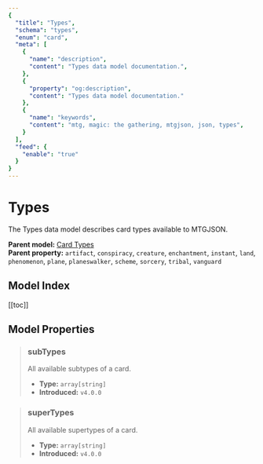 ```yaml
---
{
  "title": "Types",
  "schema": "types",
  "enum": "card",
  "meta": [
    {
      "name": "description",
      "content": "Types data model documentation.",
    },
    {
      "property": "og:description",
      "content": "Types data model documentation."
    },
    {
      "name": "keywords",
      "content": "mtg, magic: the gathering, mtgjson, json, types",
    }
  ],
  "feed": {
    "enable": "true"
  }
}
---
```


# Types

The Types data model describes card types available to MTGJSON.
 
**Parent model:** [Card Types](/file-models/card-types/)  
**Parent property:** `artifact`, `conspiracy`, `creature`, `enchantment`, `instant`, `land`, `phenomenon`, `plane`, `planeswalker`, `scheme`, `sorcery`, `tribal`, `vanguard`

## Model Index

<PropertyToggler/>

[[toc]]
## Model Properties

> ### subTypes  
> All available subtypes of a card.  
>
> - **Type:** `array[string]`  
> - **Introduced:** `v4.0.0`

> ### superTypes  
> All available supertypes of a card.  
>
> - **Type:** `array[string]`  
> - **Introduced:** `v4.0.0`
